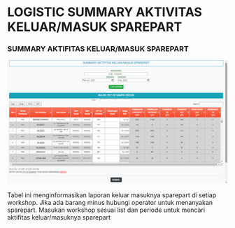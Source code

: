 # LOGISTIC SUMMARY AKTIVITAS KELUAR/MASUK SPAREPART

### SUMMARY AKTIFITAS KELUAR/MASUK SPAREPART

![](<../../.gitbook/assets/Screenshot (33).png>)

Tabel ini menginformasikan laporan keluar masuknya sparepart di setiap workshop. Jika ada barang minus hubungi operator untuk menanyakan sparepart. Masukan workshop sesuai list dan periode untuk mencari aktifitas keluar/masuknya sparepart
